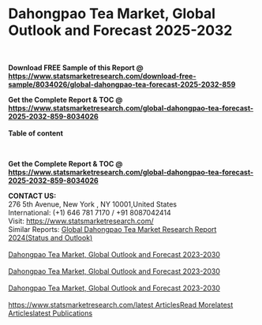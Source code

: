<h1>Dahongpao Tea Market, Global Outlook and Forecast 2025-2032</h1><br/><p><strong>Download FREE Sample of this Report @ <a href="https://www.statsmarketresearch.com/download-free-sample/8034026/global-dahongpao-tea-forecast-2025-2032-859">https://www.statsmarketresearch.com/download-free-sample/8034026/global-dahongpao-tea-forecast-2025-2032-859</a></strong></p><div><b>Get the Complete Report & TOC @ <a href="https://www.statsmarketresearch.com/global-dahongpao-tea-forecast-2025-2032-859-8034026">https://www.statsmarketresearch.com/global-dahongpao-tea-forecast-2025-2032-859-8034026</a></b></div><br><b>Table of content</b><p><br><div><b>Get the Complete Report & TOC @ <a href="https://www.statsmarketresearch.com/global-dahongpao-tea-forecast-2025-2032-859-8034026">https://www.statsmarketresearch.com/global-dahongpao-tea-forecast-2025-2032-859-8034026</a></b></div></p> <b>CONTACT US:</b><br>276 5th Avenue, New York , NY 10001,United States<br>International: (+1) 646 781 7170 / +91 8087042414<br>Visit: <a href="https://www.statsmarketresearch.com/">https://www.statsmarketresearch.com/</a><br>Similar Reports: <a href="https://www.statsmarketresearch.com/global-dahongpao-tea-forecast-2025-2032-859-8034026">Global Dahongpao Tea Market Research Report 2024(Status and Outlook)</a><br/><br/><a href="https://www.statsmarketresearch.com/global-dahongpao-tea-forecast-2025-2032-859-8034026">Dahongpao Tea Market, Global Outlook and Forecast 2023-2030</a><br/><br/><a href="https://www.statsmarketresearch.com/global-dahongpao-tea-forecast-2025-2032-859-8034026">Dahongpao Tea Market, Global Outlook and Forecast 2023-2030</a><br/><br/><a href="https://www.statsmarketresearch.com/global-dahongpao-tea-forecast-2025-2032-859-8034026">Dahongpao Tea Market, Global Outlook and Forecast 2023-2030</a><br/><br/><a href="https://gyeongbokgung.com">https://www.statsmarketresearch.com/</a><a href="https://hallyeomaritime.com">latest Articles</a><a href="https://jingwansa.com">Read More</a><a href=https://nguoiviet.jp/">latest Articles</a><a href="https://www.intelmarketresearch.com/">latest Publications</a>
